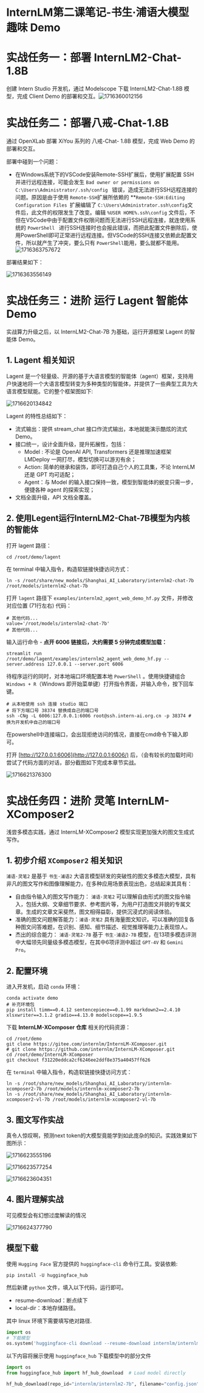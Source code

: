 # InternLM第二课笔记-书生·浦语大模型趣味 Demo

# 实战任务一：部署 InternLM2-Chat-1.8B

创建 Intern Studio 开发机，通过 Modelscope 下载 InternLM2-Chat-1.8B 模型，完成 Client Demo 的部署和交互。![1716360012156](https://file+.vscode-resource.vscode-cdn.net/d%3A/Project/InternLM/image/lesson2/1716360012156.png)

# 实战任务二：部署八戒-Chat-1.8B

通过 OpenXLab 部署 XiYou 系列的 八戒-Chat- 1.8B 模型，完成 Web Demo 的部署和交互。

部署中碰到一个问题：

* 在Windows系统下的VSCode安装Remote-SSH扩展后，使用扩展配置 SSH并进行远程连接，可能会发生 `Bad owner or permissions on C:\Users\Administrator/.ssh/config ` 错误，造成无法进行SSH远程连接的问题。原因是由于使用 `Remote-SSH`扩展所依赖的 **`Remote-SSH:Editing Configuration Files `扩展编辑了 `C:\Users\Administrator.ssh\config`文件后，此文件的权限发生了改变。编辑 `%USER HOME%.ssh\config` 文件后，不但在VSCode中由于配置文件权限问题而无法进行SSH远程连接，就连使用系统的 `PowerShell ` 进行SSH连接时也会报此错误，而把此配置文件删除后，使用PowerShell即可正常进行远程连接。但VSCode的SSH连接又依赖此配置文件，所以就产生了冲突，要么只有 `PowerShell`能用，要么就都不能用。
  ![1716363757672](image/lesson2/1716363757672.png)

部署结果如下：

![1716363556149](image/lesson2/1716363556149.png)

# 实战任务三：进阶 运行 Lagent 智能体 Demo

实战算力升级之后，以 InternLM2-Chat-7B 为基础，运行开源框架 Lagent 的智能体 Demo。

## 1. **Lagent 相关知识**

Lagent 是一个轻量级、开源的基于大语言模型的智能体（agent）框架，支持用户快速地将一个大语言模型转变为多种类型的智能体，并提供了一些典型工具为大语言模型赋能。它的整个框架图如下:

![1716620134842](image/lesson2/1716620134842.png)

Lagent 的特性总结如下：

* 流式输出：提供 stream_chat 接口作流式输出，本地就能演示酷炫的流式 Demo。
* 接口统一，设计全面升级，提升拓展性，包括：
  * Model : 不论是 OpenAI API, Transformers 还是推理加速框架 LMDeploy 一网打尽，模型切换可以游刃有余；
  * Action: 简单的继承和装饰，即可打造自己个人的工具集，不论 InternLM 还是 GPT 均可适配；
  * Agent：与 Model 的输入接口保持一致，模型到智能体的蜕变只需一步，便捷各种 agent 的探索实现；
* 文档全面升级，API 文档全覆盖。

## 2. 使用Legent运行InternLM2-Chat-7B模型为内核的智能体

打开 lagent 路径：

```shell
cd /root/demo/lagent
```

在 terminal 中输入指令，构造软链接快捷访问方式：

```shell
ln -s /root/share/new_models/Shanghai_AI_Laboratory/internlm2-chat-7b /root/models/internlm2-chat-7b
```

打开 `lagent` 路径下 `examples/internlm2_agent_web_demo_hf.py` 文件，并修改对应位置 (71行左右) 代码：

```
# 其他代码...
value='/root/models/internlm2-chat-7b'
# 其他代码...
```

输入运行命令 - **点开 6006 链接后，大约需要 5 分钟完成模型加载：**

```shell
streamlit run /root/demo/lagent/examples/internlm2_agent_web_demo_hf.py --server.address 127.0.0.1 --server.port 6006
```

待程序运行的同时，对本地端口环境配置本地 `PowerShell` 。使用快捷键组合 `Windows + R`（Windows 即开始菜单键）打开指令界面，并输入命令，按下回车键。

```
# 从本地使用 ssh 连接 studio 端口
# 将下方端口号 38374 替换成自己的端口号
ssh -CNg -L 6006:127.0.0.1:6006 root@ssh.intern-ai.org.cn -p 38374 # 换为开发机中自己的端口号
```

在powershell中连接端口，会出现拒绝访问的情况，直接在cmd命令下输入即可。

打开 [http://127.0.0.1:6006](http://127.0.0.1:6006/) 后，（会有较长的加载时间）尝试了代码方面的对话，部分截图如下完成本章节实战。

![1716621376300](image/lesson2/1716621376300.png)

# 实战任务四：进阶 灵笔 InternLM-XComposer2

浅尝多模态实践，通过 InternLM-XComposer2 模型实现更加强大的图文生成式写作。

## 1. **初步介绍 `XComposer2` 相关知识**

`浦语·灵笔2` 是基于 `书生·浦语2` 大语言模型研发的突破性的图文多模态大模型，具有非凡的图文写作和图像理解能力，在多种应用场景表现出色，总结起来其具有：

* 自由指令输入的图文写作能力： `浦语·灵笔2` 可以理解自由形式的图文指令输入，包括大纲、文章细节要求、参考图片等，为用户打造图文并貌的专属文章。生成的文章文采斐然，图文相得益彰，提供沉浸式的阅读体验。
* 准确的图文问题解答能力：`浦语·灵笔2` 具有海量图文知识，可以准确的回复各种图文问答难题，在识别、感知、细节描述、视觉推理等能力上表现惊人。
* 杰出的综合能力： `浦语·灵笔2-7B` 基于 `书生·浦语2-7B` 模型，在13项多模态评测中大幅领先同量级多模态模型，在其中6项评测中超过 `GPT-4V` 和 `Gemini Pro`。

## 2. 配置环境

进入开发机，启动 `conda` 环境：

```shell
conda activate demo
# 补充环境包
pip install timm==0.4.12 sentencepiece==0.1.99 markdown2==2.4.10 xlsxwriter==3.1.2 gradio==4.13.0 modelscope==1.9.5
```

下载 **InternLM-XComposer 仓库** 相关的代码资源：

```
cd /root/demo
git clone https://gitee.com/internlm/InternLM-XComposer.git
# git clone https://github.com/internlm/InternLM-XComposer.git
cd /root/demo/InternLM-XComposer
git checkout f31220eddca2cf6246ee2ddf8e375a40457ff626
```

在 `terminal` 中输入指令，构造软链接快捷访问方式：

```shell
ln -s /root/share/new_models/Shanghai_AI_Laboratory/internlm-xcomposer2-7b /root/models/internlm-xcomposer2-7b
ln -s /root/share/new_models/Shanghai_AI_Laboratory/internlm-xcomposer2-vl-7b /root/models/internlm-xcomposer2-vl-7b
```

## 3. 图文写作实战

真令人惊叹啊，预测next token的大模型竟能学到如此庞杂的知识。实践效果如下图所示：

![1716623555196](image/lesson2/1716623555196.png)

![1716623577254](image/lesson2/1716623577254.png)

![1716623604351](image/lesson2/1716623604351.png)

## 4. 图片理解实战

可见模型会有幻想过度解读的情况

![1716624377790](image/lesson2/1716624377790.png)

## 模型下载

使用 `Hugging Face` 官方提供的 `huggingface-cli` 命令行工具。安装依赖:

```
pip install -U huggingface_hub
```

然后新建 `python` 文件，填入以下代码，运行即可。

* resume-download：断点续下
* local-dir：本地存储路径。

其中 linux 环境下需要填写绝对路径.

```python
import os
# 下载模型
os.system('huggingface-cli download --resume-download internlm/internlm2-chat-7b --local-dir your_path')
```

以下内容将展示使用 `huggingface_hub` 下载模型中的部分文件

```python
import os 
from huggingface_hub import hf_hub_download  # Load model directly 

hf_hub_download(repo_id="internlm/internlm2-7b", filename="config.json")
```
